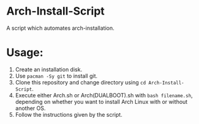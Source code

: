 # Arch-Install-Script
A script which automates arch-installation.

# Usage:
1. Create an installation disk.
2. Use `pacman -Sy git` to install git.
3. Clone this repository and change directory using `cd Arch-Install-Script`.
4. Execute either Arch.sh or Arch(DUALBOOT).sh with `bash filename.sh`, depending on whether you want to install Arch Linux with or without another OS.
5. Follow the instructions given by the script.
